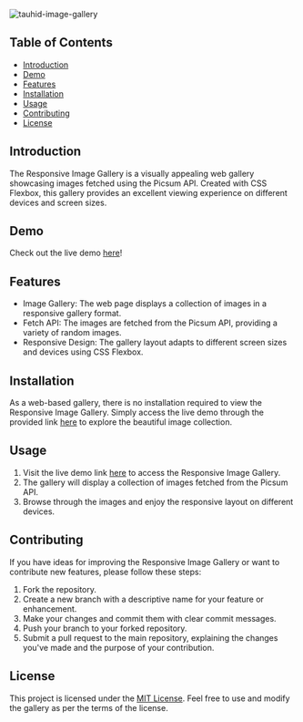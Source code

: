 ![tauhid-image-gallery](https://github.com/Tauhid-Patel/Responsive-Image-Gallery/assets/43630196/41a0b6df-d0a4-45cc-bfde-ee98b71ffee7)

## Table of Contents
- [Introduction](#introduction)
- [Demo](#demo)
- [Features](#features)
- [Installation](#installation)
- [Usage](#usage)
- [Contributing](#contributing)
- [License](#license)

## Introduction
The Responsive Image Gallery is a visually appealing web gallery showcasing images fetched using the Picsum API. Created with CSS Flexbox, this gallery provides an excellent viewing experience on different devices and screen sizes.

## Demo
Check out the live demo [here](https://joyful-kulfi-789b8a.netlify.app/)!

## Features
- Image Gallery: The web page displays a collection of images in a responsive gallery format.
- Fetch API: The images are fetched from the Picsum API, providing a variety of random images.
- Responsive Design: The gallery layout adapts to different screen sizes and devices using CSS Flexbox.

## Installation
As a web-based gallery, there is no installation required to view the Responsive Image Gallery. Simply access the live demo through the provided link [here](https://joyful-kulfi-789b8a.netlify.app/) to explore the beautiful image collection.

## Usage
1. Visit the live demo link [here](https://joyful-kulfi-789b8a.netlify.app/) to access the Responsive Image Gallery.
2. The gallery will display a collection of images fetched from the Picsum API.
3. Browse through the images and enjoy the responsive layout on different devices.

## Contributing
If you have ideas for improving the Responsive Image Gallery or want to contribute new features, please follow these steps:

1. Fork the repository.
2. Create a new branch with a descriptive name for your feature or enhancement.
3. Make your changes and commit them with clear commit messages.
4. Push your branch to your forked repository.
5. Submit a pull request to the main repository, explaining the changes you've made and the purpose of your contribution.

## License
This project is licensed under the [MIT License](link-to-license). Feel free to use and modify the gallery as per the terms of the license.
